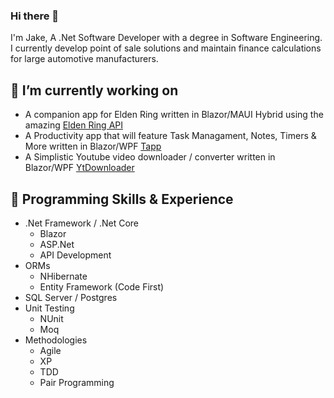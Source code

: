 ### Hi there 👋

I'm Jake, A .Net Software Developer with a degree in Software Engineering. I currently develop point of sale solutions and maintain finance calculations for large automotive manufacturers.

## 🔧 I’m currently working on
- A companion app for Elden Ring written in Blazor/MAUI Hybrid using the amazing [Elden Ring API](https://docs.eldenring.fanapis.com/)
- A Productivity app that will feature Task Managament, Notes, Timers & More written in Blazor/WPF [Tapp](https://github.com/jakeahumphreys/Tapp)
- A Simplistic Youtube video downloader / converter written in Blazor/WPF [YtDownloader](https://github.com/jakeahumphreys/YtDownloader)
 
## 🧠 Programming Skills & Experience
* .Net Framework / .Net Core
    * Blazor
    * ASP.Net
    * API Development
* ORMs
    * NHibernate
    * Entity Framework (Code First)
* SQL Server / Postgres
* Unit Testing
    * NUnit
    * Moq
* Methodologies
    * Agile
    * XP
    * TDD
    * Pair Programming
